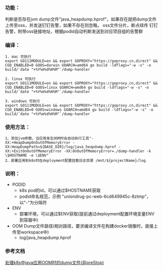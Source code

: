 
### 功能：

判断是否存在jvm dump文件"java_heapdump.hprof"，如果存在就把dump文件上传至oss，并发送钉钉告警，如果不存在则忽略。
oss文件分片，断点续传
钉钉告警，附带oss链接地址，根据podid自动判断发送到对应项目组的告警群

### 编译：

```
1. mac 可执行
export GO111MODULE=on && export GOPROXY="https://goproxy.cn,direct" && CGO_ENABLED=0 GOOS=darwin GOARCH=amd64 go build -ldflags="-w -s" -o build/`date "+%Y%m%d%H%M"`/dump-handler

2. linux 可执行
export GO111MODULE=on && export GOPROXY="https://goproxy.cn,direct" && CGO_ENABLED=0 GOOS=linux GOARCH=amd64 go build -ldflags="-w -s" -o build/`date "+%Y%m%d%H%M"`/dump-handler

3. windows 可执行
export GO111MODULE=on && export GOPROXY="https://goproxy.cn,direct" && CGO_ENABLED=0 GOOS=windows GOARCH=amd64 go build -ldflags="-w -s" -o build/`date "+%Y%m%d%H%M"`/dump-handler
```

### 使用方法：

```
1、添加jvm参数，当应用发生OOM时会自动执行工具"-XX:+HeapDumpOnOutOfMemoryError -XX:HeapDumpPath=${BASE_DIR}/log/java_heapdump.hprof -XX:+ExitOnOutOfMemoryError -XX:OnOutOfMemoryError=./dump-handler -k \$HOSTNAME -e \$ENV"
2、部署应用到k8s时在deployment配置挂载日志目录 /mnt/${projectName}/log
```

### 说明：

- PODID
  - k8s pod的id，可以通过$HOSTNAME获取
  - podid命名规范，示例 "uniondrug-pc-web-6cd649945c-8ztmp"，以"-"为分隔符
- ENV
  - 部署环境，可以通过$ENV获取(提前通过deployment配置环境变量ENV到容器中)
- OOM Dump文件路径(相对路径，要求编译文件在构建docker镜像时，直接上传至workspace中)
  - log/java_heapdump.hprof


### 参考文档
[处理k8s中java应用OOM时的dump文件(非preStop)](http://www.devopser.org/articles/2020/09/17/1600339403553.html)
